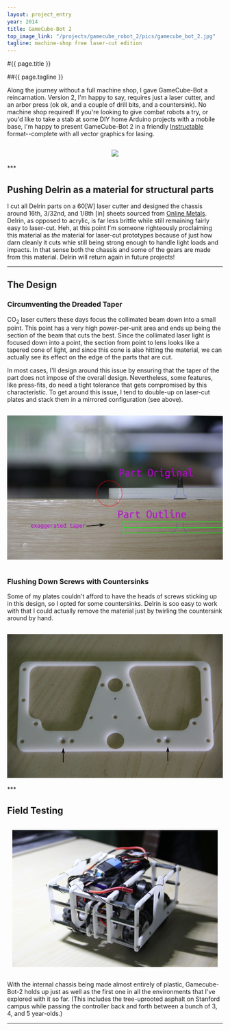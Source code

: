 ```yaml
---
layout: project_entry
year: 2014
title: GameCube-Bot 2
top_image_link: "/projects/gamecube_robot_2/pics/gamecube_bot_2.jpg"
tagline: machine-shop free laser-cut edition
---
```


#{{ page.title }}

##{{ page.tagline }}

Along the journey without a full machine shop, I gave GameCube-Bot a reincarnation.
Version 2, I'm happy to say, requires just a laser cutter, and an arbor press (ok ok, and a couple of drill bits, and a countersink).
No machine shop required!
If you're looking to give combat robots a try, or you'd like to take a stab at some DIY home Arduino projects with a mobile base, I'm happy to present GameCube-Bot 2 in a friendly [Instructable](http://www.instructables.com/id/RC-Nintendo-GameCube-Robot/) format--complete with all vector graphics for lasing.

<center>
<img src={{ page.top_image_link }}
vspace="15px"
>
</center>
***

## Pushing Delrin as a material for structural parts
I cut all Delrin parts on a 60[W] laser cutter and designed the chassis around 16th, 3/32nd, and 1/8th [in] sheets sourced from [Online Metals](http://www.onlinemetals.com/merchant.cfm?id=206&step=2&top_cat=181).
Delrin, as opposed to acrylic, is far less brittle while still remaining fairly easy to laser-cut.
Heh, at this point I'm someone righteously proclaiming this material as *the* material for laser-cut prototypes because of just how darn cleanly it cuts whie still being strong enough to handle light loads and impacts. In that sense both the chassis and some of the gears are made from this material.
Delrin will return again in future projects!
***

## The Design
### Circumventing the Dreaded Taper
CO<sub>2</sub> laser cutters these days focus the collimated beam down into a small point.
This point has a very high power-per-unit area and ends up being the section of the beam that cuts the best.
Since the collimated laser light is focused down into a point, the section from point to lens looks like a tapered cone of light, and since this cone is also hitting the material, we can actually see its effect on the edge of the parts that are cut.

In most cases, I'll design around this issue by ensuring that the taper of the part does not impose of the overall design.
Nevertheless, some features, like press-fits, do need a tight tolerance that gets compromised by this characteristic.
To get around this issue, I tend to double-up on laser-cut plates and stack them in a mirrored configuration (see above).

<center>
<img src="/projects/gamecube_robot_2/pics/taper_compensation.jpg"
width="640"
vspace="15px"
>
</center>

### Flushing Down Screws with Countersinks
Some of my plates couldn't afford to have the heads of screws sticking up in this design, so I opted for some countersinks.
Delrin is soo easy to work with that I could actually remove the material just by twirling the countersink around by hand.

<center>
<img src="/projects/gamecube_robot_2/pics/countersinks.jpg"
width="640"
vspace="15px"
>
</center>
***

## Field Testing

<center>
<img src="/projects/gamecube_robot_2/pics/fully_assembled_gamecube_bot_2.jpg"
width="480"
vspace="15px"
>
</center>

With the internal chassis being made almost entirely of plastic, Gamecube-Bot-2 holds up just as well as the first one in all the environments that I've explored with it so far. (This includes the tree-uprooted asphalt on Stanford campus while passing the controller back and forth between a bunch of 3, 4, and 5 year-olds.)
***
